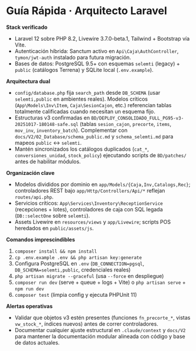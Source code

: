 # Guía Rápida · Arquitecto Laravel

**Stack verificado**
- Laravel 12 sobre PHP 8.2, Livewire 3.7.0-beta.1, Tailwind + Bootstrap vía Vite.
- Autenticación híbrida: Sanctum activo en `Api\Caja\AuthController`, `tymon/jwt-auth` instalado para futura migración.
- Bases de datos: PostgreSQL 9.5+ con esquemas `selemti` (legacy) + `public` (catálogos Terrena) y SQLite local (`.env.example`).

**Arquitectura dual**
- `config/database.php` fija `search_path` desde `DB_SCHEMA` (usar `selemti,public` en ambientes reales). Modelos críticos (`App\Models\Inv\Item`, `Caja\SesionCajon`, etc.) referencian tablas totalmente calificadas cuando necesitan un esquema fijo.
- Estructuras v3 confirmadas en `BD/DEPLOY_CONSOLIDADO_FULL_PG95-v3-20251017-180148-safe.sql` (tablas `sesion_cajon`, `precorte`, `items`, `mov_inv`, `inventory_batch`). Complementar con `docs/V2/02_Database/schema_public.md` y `schema_selemti.md` para mapeos `public` ↔︎ `selemti`.
- Mantén sincronizados los catálogos duplicados (`cat_*`, `conversiones_unidad`, `stock_policy`) ejecutando scripts de `BD/patches/` antes de habilitar módulos.

**Organización clave**
- Modelos divididos por dominio en `app/Models/{Caja,Inv,Catalogs,Rec}`; controladores REST bajo `app/Http/Controllers/Api/*` reflejan `routes/api.php`.
- Servicios críticos: `App\Services\Inventory\ReceptionService` (recepciones + lotes), controladores de caja con SQL legada (`DB::selectOne` sobre `selemti`).
- Assets Livewire en `resources/views` y `app/Livewire`; scripts POS heredados en `public/assets/js`.

**Comandos imprescindibles**
1. `composer install && npm install`
2. `cp .env.example .env && php artisan key:generate`
3. Configura PostgreSQL en `.env` (`DB_CONNECTION=pgsql`, `DB_SCHEMA=selemti,public`, credenciales reales)
4. `php artisan migrate --graceful` (usa `--force` en despliegue)
5. `composer run dev` (serve + queue + logs + Vite) o `php artisan serve` + `npm run dev`
6. `composer test` (limpia config y ejecuta PHPUnit 11)

**Alertas operativas**
- Validar que objetos v3 estén presentes (funciones `fn_precorte_*`, vistas `vw_stock_*`, índices nuevos) antes de correr controladores.
- Documentar cualquier ajuste estructural en `.claude/context` y `docs/V2` para mantener la documentación modular alineada con código y base de datos actuales.
